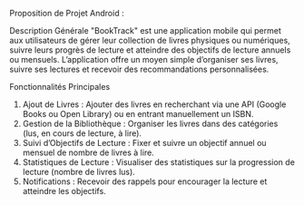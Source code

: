 Proposition de Projet Android : 

Description Générale 
"BookTrack" est une application mobile qui permet aux utilisateurs de gérer leur collection de 
livres physiques ou numériques, suivre leurs progrès de lecture et atteindre des objectifs de 
lecture annuels ou mensuels. L’application offre un moyen simple d’organiser ses livres, suivre 
ses lectures et recevoir des recommandations personnalisées. 


Fonctionnalités Principales 

1. Ajout de Livres : Ajouter des livres en recherchant via une API (Google Books ou 
Open Library) ou en entrant manuellement un ISBN. 
2. Gestion de la Bibliothèque : Organiser les livres dans des catégories (lus, en cours de 
lecture, à lire). 
3. Suivi d’Objectifs de Lecture : Fixer et suivre un objectif annuel ou mensuel de 
nombre de livres à lire. 
4. Statistiques de Lecture : Visualiser des statistiques sur la progression de lecture 
(nombre de livres lus). 
5. Notifications : Recevoir des rappels pour encourager la lecture et atteindre les 
objectifs.


 
